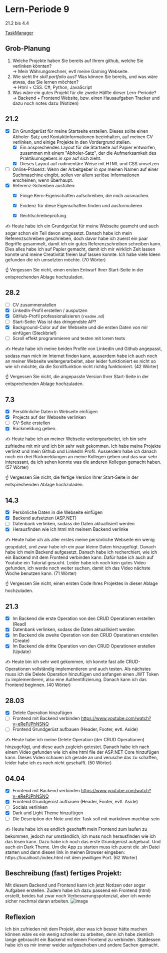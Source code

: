 # Lern-Periode 9

21.2 bis 4.4


[TaskManager](https://github.com/mikaolmes/Task-Manager)


## Grob-Planung

1. Welche Projekte haben Sie bereits auf Ihrem github, welche Sie verlinken könnten? <br>
   -> Mein Währungsrechner, evtl meine Gaming Webseite.
2. Wie sieht Ihr *skill portfolio* aus? Was können Sie bereits, und was wäre etwas, das Sie lernen möchten? <br>
   -> Html + CSS. C#, Python, JavaScript
3. Was wäre ein gutes Projekt für die zweite Hälfte dieser Lern-Periode? <br>
   -> Backend + Frontend Website, bzw. einen Hausaufgaben Tracker und dazu noch notes dazu (Notizen)

## 21.2

- [X] Ein Grundgerüst für meine Startseite erstellen. Dieses sollte einen Abholer-Satz und Kontaktinformationen beeinhalten, auf meinen CV verlinken, und einige Projekte in den Vordergrund stellen.
  - [X] Ein ansprechendes Layout für die Startseite auf Papier entworfen, zusammen mit einem "Abholer-Satz", der die Aufmerksamkeit des Praktikumsgebers *in spe* auf sich zieht.
  - [X] Dieses Layout auf rudimentäre Weise mit HTML und CSS umsetzen

- [ ] Online-Präsenz: Wenn der Arbeitgeber *in spe* meinen Namen auf einer Suchmaschine eingibt, sollen vor allem seriöse Informationen erscheinen, wenn überhaupt. 
- [X] Referenz-Schreiben ausfüllen:
  - [X] Einige Kern-Eigenschaften aufschreiben, die mich ausmachen.
  - [X] Evidenz für diese Eigenschaften finden und ausformulieren
  - [X] Rechtschreibeprüfung


✍️ Heute habe ich ein Grundgerüst für meine Webseite geamcht und auch sogar schon ein Teil davon umgesetzt. Danach habe ich mein Referenzschreiben geschrieben, doch davor habe ich zuerst ein paar Begriffe gesammelt, damit ich ein gutes Referenzschreiben schreiben kann. Dies alles habe ich auf Papier gemacht, damit ich mir wirklich Zeit lassen konnte und meine Creativität freien lauf lassen konnte. Ich habe viele Ideen gefunden die ich umsetzten möchte. (70 Wörter)

☝️ Vergessen Sie nicht, einen ersten Entwurf Ihrer Start-Seite in der entsprechenden Ablage hochzuladen.

## 28.2

- [ ] CV zusammenstellen
- [X] LinkedIn-Profil erstellen / ausputzen
- [X] GitHub-Profil professionalisieren (`readme.md`)
- [ ] Start-Seite: Was ist das dringendste AP?
- [X] Background-Color auf der Webseite und die ersten Daten von mir einfügen (Steckbrief)
- [ ] Scroll effekt programmieren und testen mit lorem texts

✍️ Heute habe ich meine beiden Profile von LinkedIn und Github angepasst, sodass man mich im Internet finden kann, ausserdem habe ich auch noch an meiner Webseite weitergerarbeitet, aber leider funktioniert es nicht so wie ich möchte, da die Scrollfunktion nicht richtig funktioniert. (42 Wörter)

☝️ Vergessen Sie nicht, die angepasste Version Ihrer Start-Seite in der entsprechenden Ablage hochzuladen.

## 7.3

- [X] Persöhnliche Daten in Webseite einfügen
- [X] Projects auf der Webseite verlinken
- [ ] CV-Seite erstellen
- [X] Rückmeldung geben.

✍️ Heute habe ich an meiner Webseite weitergearbeitet, ich bin sehr zufriedne mit mir und ich bin sehr weit gekommen. Ich habe meine Projekte verlinkt und mein Github und LinkedIn Profil. Ausserdem habe ich danach noch ein drei Rückmeldungen an meine Kollegen geben und das war sehr interessant, da ich sehen konnte was die anderen Kollegen gemacht haben. (57 Wörter)

☝️ Vergessen Sie nicht, die fertige Version Ihrer Start-Seite in der entsprechenden Ablage hochzuladen.

## 14.3

- [X] Persönliche Daten in die Webseite einfügen
- [X] Backend aufsetzten (ASP.NET)
- [ ] Datenbank verlinken, sodass die Daten aktuallisiert werden
- [X] Herausfinden wie ich html mit meinem Backend verlinke

✍️ Heute habe ich als aller erstes meine persönliche Webseite ein wenig geupdatet, und zwar habe ich ein paar kleine Daten hinzugefügt. Danach habe ich mein Backend aufgesetzt. Danach habe ich recherchiert, wie ich ein Backend mit dem Frontend verbinden kann. Dafür habe ich auch auf Youtube ein Tutorial gesucht. Leider habe ich noch kein gutes Video gefunden, ich werde noch weiter suchen, damit ich das Video nächste Woche  benutzen kann. (71 Wörter)

☝️ Vergessen Sie nicht, einen ersten Code Ihres Projektes in dieser Ablage hochzuladen.


## 21.3

- [X] Im Backend die erste Operation von den CRUD Operationen erstellen (Read)
- [X] Datenbank verlinken, sodass die Daten aktuallisiert werden
- [X] Im Backend die zweite Operation von den CRUD Operationen erstellen (Create)
- [X] Im Backend die dritte Operation von den CRUD Operationen erstellen (Update)

✍️ Heute bin ich sehr weit gekommen, ich konnte fast alle CRUD-Operationen vollständig implementieren und auch testen. Als nächstes muss ich die Delete Operation hinzufügen und anfangen einen JWT Token zu implementieren, also eine Authentifizierung. Danach kann ich das Frontend beginnen. (40 Wörter)

## 28.03

- [X] Delete Operation hinzufügen
- [ ] Frontend mit Backend verbinden https://www.youtube.com/watch?v=eRePJPhNSNQ
- [ ] Frontend Grundgerüst aufbauen (Header, Footer, evtl. Aside)
 
✍️ Heute habe ich meine Delete Operation (der CRUD Operationen) hinzugefügt, und diese auch zugleich getestet. Danach habe ich nach einem Video gefunden wie ich eine html file der ASP.NET Core hinzufügen kann. Dieses Video schauen ich gerade an und verusche das zu schaffen, leider habe ich es noch nicht geschafft. (50 Wörter)

## 04.04

- [X] Frontend mit Backend verbinden https://www.youtube.com/watch?v=eRePJPhNSNQ
- [X] Frontend Grundgerüst aufbauen (Header, Footer, evtl. Aside)
- [ ] Socials verlinken
- [X] Dark und Light Theme hinzufügen
- [ ] Die Description der Note und der Task soll mit markdown machbar sein
 
✍️ Heute habe ich es endlich geschafft mein Frontend zum laufen zu bekommen, jedoch nur umständlich, ich muss noch herausfinden wie ich das lösen kann. Dazu habe ich noch das erste Grundgerüst aufgebaut. Und auch ein Dark Theme. 
Um die App zu starten muss ich zuerst die .sln Datei starten und dann diesen link in meinen Browser eingeben: https://localhost:<port>/index.html mit dem jewilligen Port. (62 Wörter)

## Beschreibung (fast) fertiges Projekt:
Mit diesem Backend und Frontend kann ich jetzt Notizen oder sogar Aufgaben erstellen. Zudem habe ich dazu passend ein Frontend (html) erstellt, beides hat zwar noch Verbesserungspotenzial, aber ich werde sicher nochmal daran arbeiten.
![image](https://github.com/user-attachments/assets/b3c498c0-dec6-49ea-8e49-17c1da8d94db)


## Reflexion
Ich bin zufrieden mit dem Projekt, aber was ich besser hätte machen können wäre es ein wenig schneller zu arbeiten, denn ich habe ziemlich lange gebraucht ein Backend mit einem Frontend zu verbinden.
Statdessen habe ich es mir immer weider aufgeschoben und andere Sachen gemacht. 
